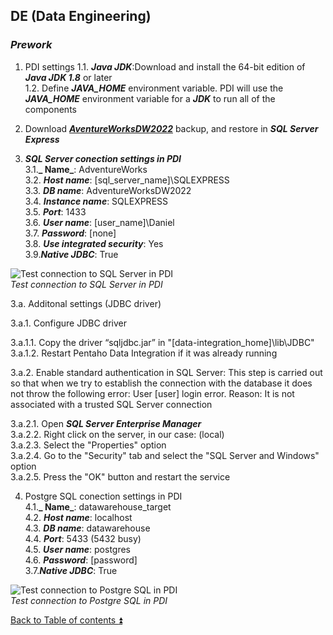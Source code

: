 ## DE (Data Engineering)  

### **_Prework_**  

1. PDI settings
1.1. **_Java JDK_**:Download and install the 64-bit edition of **_Java JDK 1.8_** or later  
1.2. Define **_JAVA\_HOME_** environment variable. PDI will use the **_JAVA\_HOME_** environment variable for a **_JDK_** to run all of the components  

2. Download **_[AventureWorksDW2022](https://github.com/Microsoft/sql-server-samples/releases/download/adventureworks/AdventureWorksDW2022.bak)_** backup, and restore in **_SQL Server Express_**  

3. **_SQL Server conection settings in PDI_**  
3.1.**_ Name_**: AdventureWorks  
3.2. **_Host name_**: [sql_server_name]\SQLEXPRESS  
3.3. **_DB name_**: AdventureWorksDW2022  
3.4. **_Instance name_**: SQLEXPRESS  
3.5. **_Port_**: 1433  
3.6. **_User name_**: [user_name]\Daniel  
3.7. **_Password_**: [none]  
3.8. **_Use integrated security_**: Yes  
3.9.**_Native JDBC_**: True  

![Test connection to SQL Server in PDI](https://i.imgur.com/xAfQCsH.png)  
_Test connection to SQL Server in PDI_  

3.a. Additonal settings (JDBC driver)

3.a.1. Configure JDBC driver  

3.a.1.1. Copy the driver “sqljdbc.jar” in "[data-integration_home]\lib\JDBC"  
3.a.1.2. Restart Pentaho Data Integration if it was already running  

3.a.2. Enable standard authentication in SQL Server: This step is carried out so that when we try to establish the connection with the database it does not throw the following error: User [user] login error. Reason: It is not associated with a trusted SQL Server connection  

3.a.2.1. Open **_SQL Server Enterprise Manager_**  
3.a.2.2. Right click on the server, in our case: (local)  
3.a.2.3. Select the "Properties" option  
3.a.2.4. Go to the "Security" tab and select the "SQL Server and Windows" option  
3.a.2.5. Press the "OK" button and restart the service  

4. Postgre SQL conection settings in PDI  
4.1.**_ Name_**: datawarehouse_target  
4.2. **_Host name_**: localhost  
4.3. **_DB name_**: datawarehouse  
4.4. **_Port_**: 5433 (5432 busy)  
4.5. **_User name_**: postgres  
4.6. **_Password_**: [password]  
3.7.**_Native JDBC_**: True  

![Test connection to Postgre SQL in PDI](https://i.imgur.com/cMX1qei.png)  
_Test connection to Postgre SQL in PDI_  

[Back to Table of contents :arrow_double_up:](../README.md)